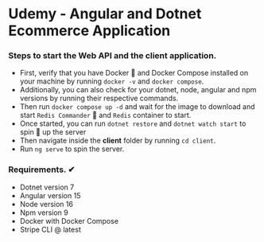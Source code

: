 ﻿# Udemy - Angular and Dotnet Ecommerce Application
 
### Steps to start the Web API and the client application.
- First, verify that you have Docker 🐋 and Docker Compose installed on your machine by running `docker -v` and `docker compose`.
- Additionally, you can also check for your dotnet, node, angular and npm versions by running their respective commands.
- Then run `docker compose up -d` and wait for the image to download and start `Redis Commander` 🔫 and `Redis` container to start.
- Once started, you can run `dotnet restore` and `dotnet watch start` to spin 🌌 up the server
- Then navigate inside the **client** folder by running `cd client`.
- Run `ng serve` to spin the server.

### Requirements. ✔
- Dotnet version 7
- Angular version 15
- Node version 16
- Npm version 9
- Docker with Docker Compose
- Stripe CLI @ latest
